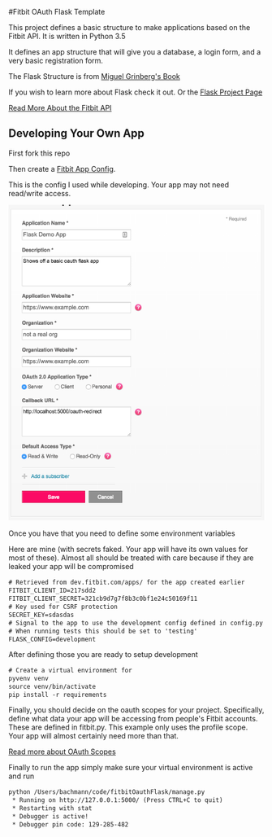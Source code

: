 #Fitbit OAuth Flask Template

This project defines a basic structure to make applications based
on the Fitbit API. It is written in Python 3.5

It defines an app structure that will give you a database, a login form, and 
a very basic registration form.

The Flask Structure is from [Miguel Grinberg's Book](http://shop.oreilly.com/product/0636920031116.do) 

If you wish to learn more about Flask check it out. Or the [Flask Project Page](http://flask.pocoo.org/)
 
[Read More About the Fitbit API](https://dev.fitbit.com/docs/)

## Developing Your Own App

First fork this repo

Then create a [Fitbit App Config](https://dev.fitbit.com/apps/new). 

This is the config I used while developing. Your app may not need read/write access.

![This is the config I used](screenshots/oauth_settings.png)

Once you have that you need to define some environment variables

Here are mine (with secrets faked. Your app will have its own values for most of these). Almost all should 
be treated with care because if they are leaked your app will be compromised

```
# Retrieved from dev.fitbit.com/apps/ for the app created earlier
FITBIT_CLIENT_ID=217sdd2
FITBIT_CLIENT_SECRET=321cb9d7g7f8b3c0bf1e24c50169f11
# Key used for CSRF protection
SECRET_KEY=sdasdas
# Signal to the app to use the development config defined in config.py
# When running tests this should be set to 'testing'
FLASK_CONFIG=development
```

After defining those you are ready to setup development

```
# Create a virtual environment for 
pyvenv venv
source venv/bin/activate
pip install -r requirements
```
Finally, you should decide on the oauth scopes for your project. Specifically, define what data your app will 
be accessing from people's Fitbit accounts. These are defined in fitbit.py. This example only uses the profile
scope. Your app will almost certainly need more than that.

[Read more about OAuth Scopes](https://dev.fitbit.com/docs/oauth2/)

Finally to run the app simply make sure your virtual environment is active and run

```
python /Users/bachmann/code/fitbitOauthFlask/manage.py
 * Running on http://127.0.0.1:5000/ (Press CTRL+C to quit)
 * Restarting with stat
 * Debugger is active!
 * Debugger pin code: 129-285-482
```
